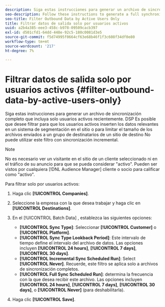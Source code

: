 ```yaml
---
description: Siga estas instrucciones para generar un archivo de sincronización completo que incluya solo usuarios activos recientemente. DSP Es posible que desee filtrar para que los usuarios activos inserten los datos relevantes en un sistema de segmentación en el sitio o para limitar el tamaño de los archivos enviados a un grupo de destinatarios de un sitio de destino No puede utilizar este filtro con sincronización incremental.
seo-description: Follow these instructions to generate a full synchronization file that includes recently active users only. You may want to filter for active users to push relevant data to an on-site targeting system or to limit the size of the files sent to a DSP. You cannot use this filter with incremental synchronization.
seo-title: Filter Outbound Data by Active Users Only
title: Filtrar datos de salida solo por usuarios activos
uuid: a2b4a385-eee3-458c-b978-09509cacb397
exl-id: d501cfd1-64dd-448e-92c5-180c0081d3e5
source-git-commit: f5d74995f0664cf63e68b46f1f3c608f34df0e80
workflow-type: tm+mt
source-wordcount: '217'
ht-degree: 7%

---
```


# Filtrar datos de salida solo por usuarios activos {#filter-outbound-data-by-active-users-only}

Siga estas instrucciones para generar un archivo de sincronización completo que incluya solo usuarios activos recientemente. DSP Es posible que desee filtrar para que los usuarios activos inserten los datos relevantes en un sistema de segmentación en el sitio o para limitar el tamaño de los archivos enviados a un grupo de destinatarios de un sitio de destino No puede utilizar este filtro con sincronización incremental.

>[!NOTE]
>
>No es necesario ver un visitante en el sitio de un cliente seleccionado ni en el tráfico de su anuncio para que se pueda considerar &quot;activo&quot;. Pueden ser vistos por cualquiera [!DNL Audience Manager] cliente o socio para calificar como &quot;activo&quot;.

Para filtrar solo por usuarios activos:

1. Haga clic **[!UICONTROL Companies]**.
1. Seleccione la empresa con la que desea trabajar y haga clic en **[!UICONTROL Destinations]**.
1. En el [!UICONTROL Batch Data] , establezca las siguientes opciones:

   * **[!UICONTROL Sync Type]**: Seleccionar **[!UICONTROL Customer]** o **[!UICONTROL Platform]**.
   * **[!UICONTROL Sync Type Lookback Period]**: Este intervalo de tiempo define el intervalo del archivo de datos. Las opciones incluyen **[!UICONTROL 24 hours]**, **[!UICONTROL 7 days]**, **[!UICONTROL 30 days]**.
   * **[!UICONTROL Incremental Sync Scheduled Run]**: Select **[!UICONTROL Never]**. Recuerde, este filtro se aplica solo a archivos de sincronización completos.
   * **[!UICONTROL Full Sync Scheduled Run]**: determina la frecuencia con la que desea recibir este archivo. Las opciones incluyen **[!UICONTROL 24 hours]**, **[!UICONTROL 7 days]**, **[!UICONTROL 30 days]**, o **[!UICONTROL Never]** (para deshabilitarla).

1. Haga clic **[!UICONTROL Save]**.
